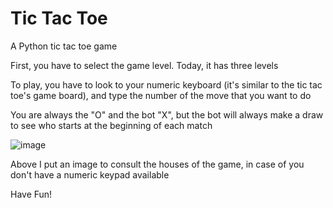 # Tic Tac Toe
A Python tic tac toe game

First, you have to select the game level. Today, it has three levels

To play, you have to look to your numeric keyboard (it's similar to the tic tac toe's game board), and type the number of the move that you want to do

You are always the "O" and the bot "X", but the bot will always make a draw to see who starts at the beginning of each match

![image](https://user-images.githubusercontent.com/74624003/121816115-119ec580-cc50-11eb-8b1b-cd744140d53c.png)

Above I put an image to consult the houses of the game, in case of you don't have a numeric keypad available

Have Fun!
